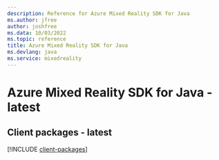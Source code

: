 ```yaml
---
description: Reference for Azure Mixed Reality SDK for Java
ms.author: jfree
author: joshfree
ms.data: 10/03/2022
ms.topic: reference
title: Azure Mixed Reality SDK for Java
ms.devlang: java
ms.service: mixedreality
---
```

# Azure Mixed Reality SDK for Java - latest

## Client packages - latest
[!INCLUDE [client-packages](mixed-reality-client-index.md)]